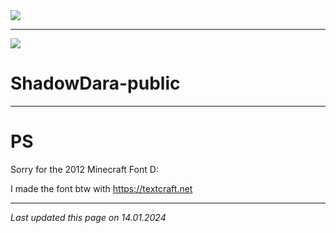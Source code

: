 <!---

If some of the pictures didnt work anymore, here is a backup:

https://github.com/ShadowDara/ShadowDara-prvt-archive/tree/main/picture-backup

--->

<img src="https://i.imgur.com/tT2bCuR.jpeg">

---

<img src="https://i.imgur.com/SOwUXaQ.png">

# ShadowDara-public


---

# PS

Sorry for the 2012 Minecraft Font D:

I made the font btw with <a href="https://textcraft.net">https://textcraft.net<a>

---

*Last updated this page on 14.01.2024*
